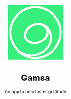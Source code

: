 <div style="text-align: center;">
    <img width=180 alt="Gamsa App Logo" src ="./src/assets/icon.png" />
    <h1>Gamsa</h1>
    <p>An app to help foster gratitude</p>
</div>

